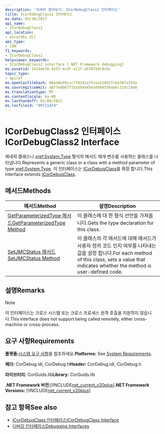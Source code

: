 ```yaml
---
description: '자세히 알아보기: ICorDebugClass2 인터페이스'
title: ICorDebugClass2 인터페이스
ms.date: 03/30/2017
api_name:
- ICorDebugClass2
api_location:
- mscordbi.dll
api_type:
- COM
f1_keywords:
- ICorDebugClass2
helpviewer_keywords:
- ICorDebugClass2 interface [.NET Framework debugging]
ms.assetid: 5416de70-43f2-4cdf-a11f-d570759c9c0c
topic_type:
- apiref
ms.openlocfilehash: 80aa8e59ccc774141e7fcea130d1fc6a38fa37da
ms.sourcegitcommit: ddf7edb67715a5b9a45e3dd44536dabc153c1de0
ms.translationtype: MT
ms.contentlocale: ko-KR
ms.lasthandoff: 02/06/2021
ms.locfileid: "99711474"
---
```

# <a name="icordebugclass2-interface"></a><span data-ttu-id="d74e1-103">ICorDebugClass2 인터페이스</span><span class="sxs-lookup"><span data-stu-id="d74e1-103">ICorDebugClass2 Interface</span></span>

<span data-ttu-id="d74e1-104">제네릭 클래스나 <xref:System.Type> 형식의 메서드 매개 변수를 사용하는 클래스를 나타냅니다.</span><span class="sxs-lookup"><span data-stu-id="d74e1-104">Represents a generic class or a class with a method parameter of type <xref:System.Type>.</span></span> <span data-ttu-id="d74e1-105">이 인터페이스는 [ICorDebugClass](icordebugclass-interface.md)를 확장 합니다.</span><span class="sxs-lookup"><span data-stu-id="d74e1-105">This interface extends [ICorDebugClass](icordebugclass-interface.md).</span></span>  
  
## <a name="methods"></a><span data-ttu-id="d74e1-106">메서드</span><span class="sxs-lookup"><span data-stu-id="d74e1-106">Methods</span></span>  
  
|<span data-ttu-id="d74e1-107">메서드</span><span class="sxs-lookup"><span data-stu-id="d74e1-107">Method</span></span>|<span data-ttu-id="d74e1-108">설명</span><span class="sxs-lookup"><span data-stu-id="d74e1-108">Description</span></span>|  
|------------|-----------------|  
|[<span data-ttu-id="d74e1-109">GetParameterizedType 메서드</span><span class="sxs-lookup"><span data-stu-id="d74e1-109">GetParameterizedType Method</span></span>](icordebugclass2-getparameterizedtype-method.md)|<span data-ttu-id="d74e1-110">이 클래스에 대 한 형식 선언을 가져옵니다.</span><span class="sxs-lookup"><span data-stu-id="d74e1-110">Gets the type declaration for this class.</span></span>|  
|[<span data-ttu-id="d74e1-111">SetJMCStatus 메서드</span><span class="sxs-lookup"><span data-stu-id="d74e1-111">SetJMCStatus Method</span></span>](icordebugclass2-setjmcstatus-method.md)|<span data-ttu-id="d74e1-112">이 클래스의 각 메서드에 대해 메서드가 사용자 정의 코드 인지 여부를 나타내는 값을 설정 합니다.</span><span class="sxs-lookup"><span data-stu-id="d74e1-112">For each method of this class, sets a value that indicates whether the method is user-defined code.</span></span>|  
  
## <a name="remarks"></a><span data-ttu-id="d74e1-113">설명</span><span class="sxs-lookup"><span data-stu-id="d74e1-113">Remarks</span></span>  
  
> [!NOTE]
> <span data-ttu-id="d74e1-114">이 인터페이스는 크로스 시스템 또는 크로스 프로세스 원격 호출을 지원하지 않습니다.</span><span class="sxs-lookup"><span data-stu-id="d74e1-114">This interface does not support being called remotely, either cross-machine or cross-process.</span></span>  
  
## <a name="requirements"></a><span data-ttu-id="d74e1-115">요구 사항</span><span class="sxs-lookup"><span data-stu-id="d74e1-115">Requirements</span></span>  

 <span data-ttu-id="d74e1-116">**플랫폼:**[시스템 요구 사항](../../get-started/system-requirements.md)을 참조하세요.</span><span class="sxs-lookup"><span data-stu-id="d74e1-116">**Platforms:** See [System Requirements](../../get-started/system-requirements.md).</span></span>  
  
 <span data-ttu-id="d74e1-117">**헤더:** CorDebug.idl, CorDebug.h</span><span class="sxs-lookup"><span data-stu-id="d74e1-117">**Header:** CorDebug.idl, CorDebug.h</span></span>  
  
 <span data-ttu-id="d74e1-118">**라이브러리:** CorGuids.lib</span><span class="sxs-lookup"><span data-stu-id="d74e1-118">**Library:** CorGuids.lib</span></span>  
  
 <span data-ttu-id="d74e1-119">**.NET Framework 버전:**[!INCLUDE[net_current_v20plus](../../../../includes/net-current-v20plus-md.md)]</span><span class="sxs-lookup"><span data-stu-id="d74e1-119">**.NET Framework Versions:** [!INCLUDE[net_current_v20plus](../../../../includes/net-current-v20plus-md.md)]</span></span>  
  
## <a name="see-also"></a><span data-ttu-id="d74e1-120">참고 항목</span><span class="sxs-lookup"><span data-stu-id="d74e1-120">See also</span></span>

- [<span data-ttu-id="d74e1-121">ICorDebugClass 인터페이스</span><span class="sxs-lookup"><span data-stu-id="d74e1-121">ICorDebugClass Interface</span></span>](icordebugclass-interface.md)
- [<span data-ttu-id="d74e1-122">디버깅 인터페이스</span><span class="sxs-lookup"><span data-stu-id="d74e1-122">Debugging Interfaces</span></span>](debugging-interfaces.md)

